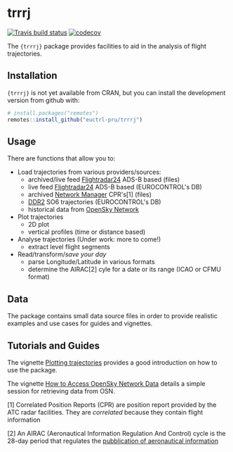 
<!-- README.md is generated from README.Rmd. Please edit that file -->
trrrj
=====

[![Travis build status](https://travis-ci.org/euctrl-pru/trrrj.svg?branch=master)](https://travis-ci.org/euctrl-pru/trrrj) [![codecov](https://codecov.io/gh/euctrl-pru/trrrj/branch/master/graph/badge.svg)](https://codecov.io/gh/euctrl-pru/trrrj)

The `{trrrj}` package provides facilities to aid in the analysis of flight trajectories.

Installation
------------

`{trrrj}` is not yet available from CRAN, but you can install the development version from github with:

``` r
# install.packages("remotes")
remotes::install_github("euctrl-pru/trrrj")
```

Usage
-----

There are functions that allow you to:

-   Load trajectories from various providers/sources:
    -   archived/live feed [Flightradar24](https://www.flightradar24.com/ "Flightradar24") ADS-B based (files)
    -   live feed [Flightradar24](https://www.flightradar24.com/ "Flightradar24") ADS-B based (EUROCONTROL's DB)
    -   archived [Network Manager](https://www.eurocontrol.int/network-manager "Network Manager - EUROCONTROL") CPR's[1] (files)
    -   [DDR2](https://www.eurocontrol.int/ddr "Demand Data Repository - EUROCONTROL") SO6 trajectories (EUROCONTROL's DB)
    -   historical data from [OpenSky Network](https://opensky-network.org/ "OpenSky Network")
-   Plot trajectories
    -   2D plot
    -   vertical profiles (time or distance based)
-   Analyse trajectories (Under work: more to come!)
    -   extract level flight segments
-   Read/transform/*save your day*
    -   parse Longitude/Latitude in various formats
    -   determine the AIRAC[2] cyle for a date or its range (ICAO or CFMU format)

Data
----

The package contains small data source files in order to provide realistic examples and use cases for guides and vignettes.

Tutorials and Guides
--------------------

The vignette [Plotting trajectories](articles/trrrj-plotting.html) provides a good introduction on how to use the package.

The vignette [How to Access OpenSky Network Data](articles/osn-access.html) details a simple session for retrieving data from OSN.

[1] Correlated Position Reports (CPR) are position report provided by the ATC radar facilities. They are *correlated* because they contain flight information

[2] An AIRAC (Aeronautical Information Regulation And Control) cycle is the 28-day period that regulates the [pubblication of aeronautical information](https://en.wikipedia.org/wiki/Aeronautical_Information_Publication)
